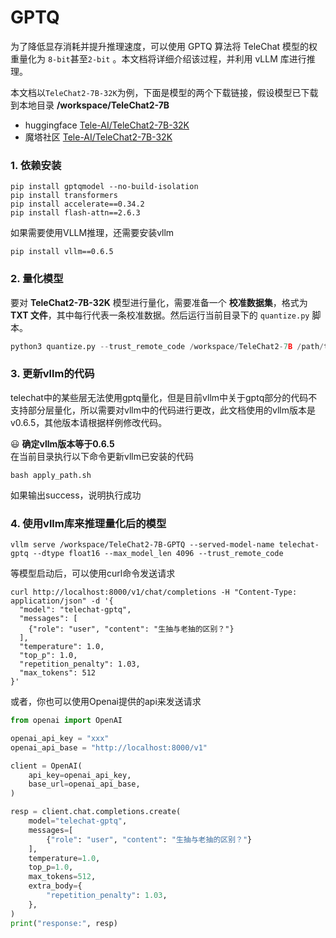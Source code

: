 # GPTQ
为了降低显存消耗并提升推理速度，可以使用 GPTQ 算法将 TeleChat 模型的权重量化为  `8-bit`甚至`2-bit` 。本文档将详细介绍该过程，并利用 vLLM 库进行推理。  

本文档以`TeleChat2-7B-32K`为例，下面是模型的两个下载链接，假设模型已下载到本地目录 **/workspace/TeleChat2-7B**

- huggingface [Tele-AI/TeleChat2-7B-32K](https://huggingface.co/Tele-AI/TeleChat2-7B-32K)
- 魔塔社区 [Tele-AI/TeleChat2-7B-32K](https://www.modelscope.cn/models/TeleAI/TeleChat2-7B-32K/summary)

### 1. 依赖安装

``` shell
pip install gptqmodel --no-build-isolation
pip install transformers
pip install accelerate==0.34.2
pip install flash-attn==2.6.3
```
如果需要使用VLLM推理，还需要安装vllm

```shell
pip install vllm==0.6.5
```
### 2. 量化模型

要对 **TeleChat2-7B-32K** 模型进行量化，需要准备一个 **校准数据集**，格式为 **TXT 文件**，其中每行代表一条校准数据。然后运行当前目录下的 `quantize.py` 脚本。
```python
python3 quantize.py --trust_remote_code /workspace/TeleChat2-7B /path/to/calib_dataset.txt /workspace/TeleChat2-7B-GPTQ
```

### 3. 更新vllm的代码
telechat中的某些层无法使用gptq量化，但是目前vllm中关于gptq部分的代码不支持部分层量化，所以需要对vllm中的代码进行更改，此文档使用的vllm版本是v0.6.5，其他版本请根据样例修改代码。  

😃 **确定vllm版本等于0.6.5**  
在当前目录执行以下命令更新vllm已安装的代码

```shell
bash apply_path.sh
```
如果输出success，说明执行成功  

### 4. 使用vllm库来推理量化后的模型
```shell
vllm serve /workspace/TeleChat2-7B-GPTQ --served-model-name telechat-gptq --dtype float16 --max_model_len 4096 --trust_remote_code 
```
等模型启动后，可以使用curl命令发送请求
```shell
curl http://localhost:8000/v1/chat/completions -H "Content-Type: application/json" -d '{
  "model": "telechat-gptq",
  "messages": [
    {"role": "user", "content": "生抽与老抽的区别？"}
  ],
  "temperature": 1.0,
  "top_p": 1.0,
  "repetition_penalty": 1.03,
  "max_tokens": 512
}'
```
或者，你也可以使用Openai提供的api来发送请求
```python
from openai import OpenAI

openai_api_key = "xxx"
openai_api_base = "http://localhost:8000/v1"

client = OpenAI(
    api_key=openai_api_key,
    base_url=openai_api_base,
)

resp = client.chat.completions.create(
    model="telechat-gptq",
    messages=[
        {"role": "user", "content": "生抽与老抽的区别？"}
    ],
    temperature=1.0,
    top_p=1.0,
    max_tokens=512,
    extra_body={
        "repetition_penalty": 1.03,
    },
)
print("response:", resp)
```